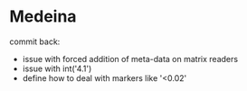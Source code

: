 # Medeina

commit back:

- issue with forced addition of meta-data on matrix readers
- issue with int('4.1')
- define how to deal with markers like '<0.02'
